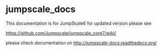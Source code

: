 jumpscale_docs
==============


This documentation is for JumpScale6 for updated version please see

https://github.com/Jumpscale/jumpscale_core7/wiki/

please check documentation on
http://jumpscale-docs.readthedocs.org/

